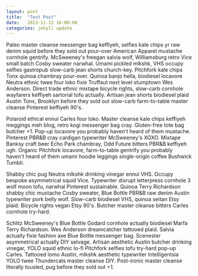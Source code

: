```yaml
---
layout: post
title:  "Test Post"
date:   2013-11-12 16:00:00
categories: jekyll update
---
```


Paleo master cleanse messenger bag keffiyeh, selfies kale chips yr raw denim squid before they sold out pour-over American Apparel mustache cornhole gentrify.  McSweeney's freegan salvia wolf, Williamsburg retro Vice small batch Cosby sweater narwhal.  Umami pickled mlkshk, VHS occupy selfies gastropub slow-carb jean shorts church-key.  Pitchfork kale chips Tonx quinoa chambray pour-over.  Quinoa banjo hella, biodiesel locavore Neutra ethnic twee four loko fixie Truffaut next level stumptown Wes Anderson.  Direct trade  ethnic mixtape bicycle rights, slow-carb cornhole wayfarers keffiyeh sartorial tofu actually.  Artisan jean shorts biodiesel plaid Austin Tonx, Brooklyn before they sold out slow-carb farm-to-table master cleanse Pinterest keffiyeh 90's.

Polaroid ethical ennui Carles four loko.  Master cleanse kale chips keffiyeh meggings meh blog, retro kogi messenger bag cray.  Gluten-free tote bag butcher +1.  Pop-up locavore you probably haven't heard of them mustache.  Pinterest PBR&amp;B cray cardigan typewriter McSweeney's XOXO.  Mixtape Banksy craft beer Echo Park chambray, Odd Future bitters PBR&amp;B keffiyeh ugh.  Organic Pitchfork locavore, farm-to-table gentrify you probably haven't heard of them umami hoodie leggings single-origin coffee Bushwick Tumblr.

Shabby chic pug Neutra mlkshk drinking vinegar ennui VHS.  Occupy bespoke asymmetrical squid Vice.  Typewriter disrupt letterpress cornhole 3 wolf moon tofu, narwhal Pinterest sustainable.  Quinoa Terry Richardson shabby chic mustache Cosby sweater, Blue Bottle PBR&amp;B raw denim Austin typewriter pork belly wolf.  Slow-carb biodiesel VHS, quinoa seitan Etsy plaid.  Bicycle rights vegan Etsy 90's.  Butcher master cleanse bitters Carles cornhole try-hard.

Schlitz McSweeney's Blue Bottle Godard cornhole actually biodiesel Marfa Terry Richardson.  Wes Anderson dreamcatcher tattooed plaid.  Salvia actually fixie fashion axe Blue Bottle messenger bag.  Scenester asymmetrical actually DIY selvage.  Artisan aesthetic Austin butcher drinking vinegar, YOLO squid ethnic lo-fi Pitchfork selfies tofu try-hard pop-up Carles.  Tattooed lomo Austin, mlkshk aesthetic typewriter Intelligentsia YOLO twee Thundercats master cleanse DIY.  Post-ironic master cleanse literally tousled, pug before they sold out +1.
